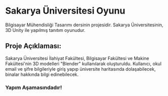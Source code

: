 # Sakarya Üniversitesi Oyunu
Bilgisayar Mühendisliği Tasarımı dersinin projesidir. Sakarya Üniversitesinin, 3D Unity ile yapılmış tanıtım oyunudur.

## Proje Açıklaması:
  Sakarya Üniversitesi İlahiyat Fakültesi, Bilgisayar Fakültesi ve Makine Fakültesi'nin 3D modelleri "Blender" kullanılarak oluşturuldu.
  Kullanıcı, okul email ve şifre bilgileriyle giriş yapıp üniversite haritasında dolaşabilecek, binalar hakkında bilgi edinebilecek.
  
### Yapım Aşamasındadır!
